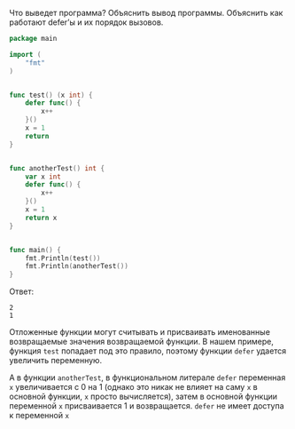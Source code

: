 Что выведет программа? Объяснить вывод программы. Объяснить как работают defer’ы и их порядок вызовов.

```go
package main

import (
	"fmt"
)


func test() (x int) {
	defer func() {
		x++
	}()
	x = 1
	return
}


func anotherTest() int {
	var x int
	defer func() {
		x++
	}()
	x = 1
	return x
}


func main() {
	fmt.Println(test())
	fmt.Println(anotherTest())
}
```

Ответ:

```
2
1
```

Отложенные функции могут считывать и присваивать именованные возвращаемые значения возвращаемой функции.
В нашем примере, функция `test` попадает под это правило, поэтому функции `defer` удается увеличить переменную.

А в функции `anotherTest`, в функциональном литерале `defer` переменная `x` увеличивается с 0 на 1 (однако это никак не влияет на саму `x` в основной функции, `x` просто вычисляется), затем в основной функции переменной `x` присваивается 1 и возвращается. `defer` не имеет доступа к переменной `x`
